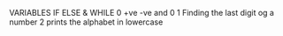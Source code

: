 VARIABLES IF ELSE & WHILE
0 +ve -ve and 0
1 Finding the last digit og a number 
2 prints the alphabet in lowercase
